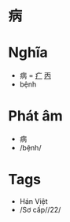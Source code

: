 # 病

# Nghĩa
* 病 = [疒](疒.md) [丙](丙.md)
* bệnh

# Phát âm
* 病
*  /bệnh/

# Tags
* Hán Việt
*  /Sơ cấp//22/

<script>window.HANZI_FIELD='病';</script>
